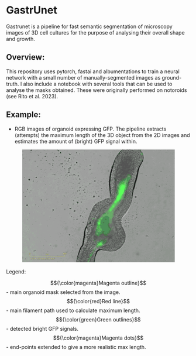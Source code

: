 

# GastrUnet
Gastrunet is a pipeline for fast semantic segmentation of microscopy images of 3D cell cultures for the purpose of analysing their overall shape and growth. 


## Overview:
This repository uses pytorch, fastai and albumentations to train a neural network with a small number of manually-segmented images as ground-truth. I also include a notebook with several tools that can be used to analyse the masks obtained. These were originally performed on notoroids (see Rito et al. 2023).


## Example:
* RGB images of organoid expressing GFP. 
The pipeline extracts (attempts) the maximum length of the 3D object from the 2D images and estimates the amount of (bright) GFP signal within. 

<p align="center">
  <img src="https://github.com/tiagu/gastrunet/blob/main/example_GFP/demo.gif" alt="alt-text">
</p>

Legend:

$${\color{magenta}Magenta outline}$$ - main organoid mask selected from the image. 
$${\color{red}Red line}$$ - main filament path used to calculate maximum length.
$${\color{green}Green outlines}$$ - detected bright GFP signals.
$${\color{magenta}Magenta dots}$$ - end-points extended to give a more realistic max length.




